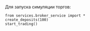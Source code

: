 Для запуска симуляции торгов:
```
from services.broker_service import *
create_deposits(100)
start_trading()
```

